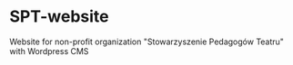 # SPT-website
Website for non-profit organization "Stowarzyszenie Pedagogów Teatru" with Wordpress CMS
